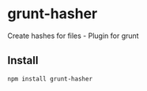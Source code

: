grunt-hasher
============

Create hashes for files - Plugin for grunt


Install
-------
`npm install grunt-hasher`
